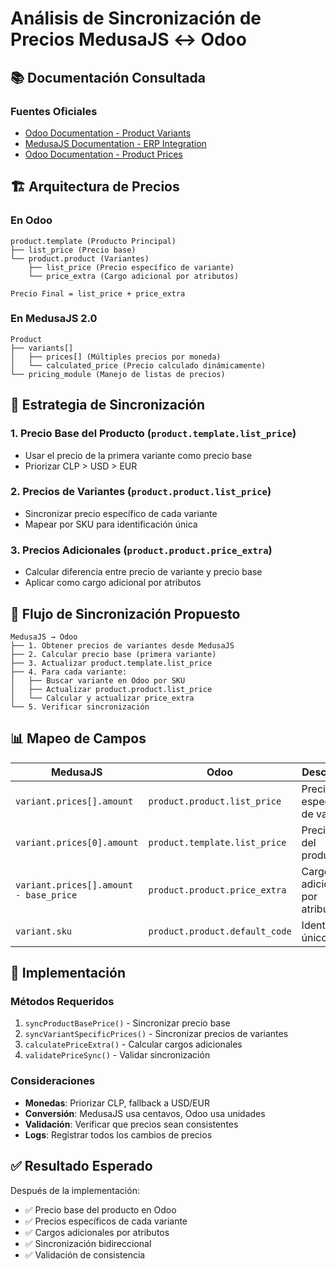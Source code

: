 # Análisis de Sincronización de Precios MedusaJS ↔ Odoo

## 📚 Documentación Consultada

### Fuentes Oficiales
- [Odoo Documentation - Product Variants](https://www.odoo.com/documentation/16.0/es_419/applications/sales/sales/products_prices/products/variants.html)
- [MedusaJS Documentation - ERP Integration](https://docs.medusajs.com/resources/recipes/erp/odoo)
- [Odoo Documentation - Product Prices](https://www.odoo.com/documentation/18.0/es/applications/sales/sales/products_prices/products/variants.html)

## 🏗️ Arquitectura de Precios

### En Odoo
```
product.template (Producto Principal)
├── list_price (Precio base)
└── product.product (Variantes)
    ├── list_price (Precio específico de variante)
    └── price_extra (Cargo adicional por atributos)

Precio Final = list_price + price_extra
```

### En MedusaJS 2.0
```
Product
├── variants[]
│   ├── prices[] (Múltiples precios por moneda)
│   └── calculated_price (Precio calculado dinámicamente)
└── pricing_module (Manejo de listas de precios)
```

## 🎯 Estrategia de Sincronización

### 1. **Precio Base del Producto** (`product.template.list_price`)
- Usar el precio de la primera variante como precio base
- Priorizar CLP > USD > EUR

### 2. **Precios de Variantes** (`product.product.list_price`)
- Sincronizar precio específico de cada variante
- Mapear por SKU para identificación única

### 3. **Precios Adicionales** (`product.product.price_extra`)
- Calcular diferencia entre precio de variante y precio base
- Aplicar como cargo adicional por atributos

## 🔄 Flujo de Sincronización Propuesto

```
MedusaJS → Odoo
├── 1. Obtener precios de variantes desde MedusaJS
├── 2. Calcular precio base (primera variante)
├── 3. Actualizar product.template.list_price
├── 4. Para cada variante:
│   ├── Buscar variante en Odoo por SKU
│   ├── Actualizar product.product.list_price
│   └── Calcular y actualizar price_extra
└── 5. Verificar sincronización
```

## 📊 Mapeo de Campos

| MedusaJS | Odoo | Descripción |
|----------|------|-------------|
| `variant.prices[].amount` | `product.product.list_price` | Precio específico de variante |
| `variant.prices[0].amount` | `product.template.list_price` | Precio base del producto |
| `variant.prices[].amount - base_price` | `product.product.price_extra` | Cargo adicional por atributos |
| `variant.sku` | `product.product.default_code` | Identificador único |

## 🚀 Implementación

### Métodos Requeridos
1. `syncProductBasePrice()` - Sincronizar precio base
2. `syncVariantSpecificPrices()` - Sincronizar precios de variantes
3. `calculatePriceExtra()` - Calcular cargos adicionales
4. `validatePriceSync()` - Validar sincronización

### Consideraciones
- **Monedas**: Priorizar CLP, fallback a USD/EUR
- **Conversión**: MedusaJS usa centavos, Odoo usa unidades
- **Validación**: Verificar que precios sean consistentes
- **Logs**: Registrar todos los cambios de precios

## ✅ Resultado Esperado

Después de la implementación:
- ✅ Precio base del producto en Odoo
- ✅ Precios específicos de cada variante
- ✅ Cargos adicionales por atributos
- ✅ Sincronización bidireccional
- ✅ Validación de consistencia


